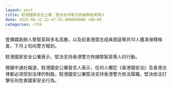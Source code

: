 ```yaml
---
layout: post
title: 駐港國家安全公署：堅決支持警方拘捕黎智英等人
date: 2020-08-12 12:47:53.000000000 +08:00
categories: rthk
---
```


壹傳媒創辦人黎智英與多名高層，以及前香港眾志成員周庭等共10人獲准保釋候查，下月上旬向警方報到。

駐港國家安全公署表示，堅決支持香港警方拘捕黎智英等人的行動。

根據中通社報道，駐港國安公署發言人表示，任何人觸犯《香港國安法》及香港法律都必須受到法律的制裁，駐港國安公署堅決支持香港警方依法履職，堅決依法打擊任何危害國家安全行為。

